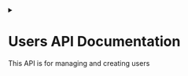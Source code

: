 <details><summary> <h1>Users API Documentation</h1> 
This API is for managing and creating users</summary> 

### Base Url:
 ```”http://localhost:8000/api”```

#

<details><summary><h2>GET</h2><h3>/users</h3>"Retrieve all users"</summary>

```
GET http://localhost:8000/api/users  
```
### Params : None
### Success Response
1.Code:
```
201 OK
```
2.Content
```
{ 
  "success": true,
  "users": [
        {
            "id": 1,
            "name": "noor",
            "email": "noor@gmail.com",
            "email_verified_at": null,
            "account_id": 1,
            "account_type": "customer",
            "balance": "4750.00",
            "created_at": "2024-01-07T09:22:21.000000Z",
            "updated_at": "2024-01-07T12:22:13.000000Z"
        },
        {
            "id": 2,
            "name": "American Eagle",
            "email": "ae@gmail.com",
            "email_verified_at": null,
            "account_id": 2,
            "account_type": "merchant",
            "balance": "150150.00",
            "created_at": "2024-01-07T09:24:10.000000Z",
            "updated_at": "2024-01-07T09:38:31.000000Z"
        },
        {
            "id": 3,
            "name": "Jumia",
            "email": "jumia@gmail.com",
            "email_verified_at": null,
            "account_id": 3,
            "account_type": "admin",
            "balance": "250000.00",
            "created_at": "2024-01-07T09:32:00.000000Z",
            "updated_at": "2024-01-07T09:32:00.000000Z"
        },
        {
            "id": 4,
            "name": "Bosta",
            "email": "bosta@gmail.com",
            "email_verified_at": null,
            "account_id": 4,
            "account_type": "delivery",
            "balance": "65100.00",
            "created_at": "2024-01-07T09:32:54.000000Z",
            "updated_at": "2024-01-07T12:22:13.000000Z"
        },
        {
            "id": 5,
            "name": "ahmed",
            "email": "ahmed@gmail.com",
            "email_verified_at": null,
            "account_id": 5,
            "account_type": "customer",
            "balance": "8750.00",
            "created_at": "2024-01-07T13:50:14.000000Z",
            "updated_at": "2024-01-07T13:50:14.000000Z"
        }
    ]
}

}
```
### Error Response
1.Code:
```
‘404 Not Found’
```
2..Content:
```
"success": false,
"users": []
```
</details>

#

<details><summary><h2>POST</h2><h3>/users</h3> "Create New User"</summary>

```
POST http://localhost:8000/api/users 
```
### Required Params : 
```
[ 
            'name'=>'required|string|max:255',
            'email'=>'required|string|max:255',
            'password'=>'required|string',
            'account_id'=>'required|integer|min:1',
            'account_type'=>'required|string|max:255',
            'balance'=>'required|numeric'
];
```
### Params : 
```
[ 
            'name'=>'mariam',
            'email'=>'mariam@gmail.com',
            'password'=>'1234',
            'account_id'=>'6',
            'account_type'=>'customer',
            'balance'=>'6485'
];

```
### Success Response
1.Code:
```
201 OK
```
2.Content
```
 {
    "success": true,
    "message": "user Created successfully",
    "user": {
        "name": "mariam",
        "email": "mariam@gmail.com",
        "account_id": 6,
        "account_type": "customer",
        "balance": 6485,
        "updated_at": "2024-01-07T13:53:45.000000Z",
        "created_at": "2024-01-07T13:53:45.000000Z",
        "id": 6
    }
}

```
### Error Response
1.Code:
```
‘400 Bad Request’
```
2..Content:
```
"success": false,
"message": "cannot create user"
```
</details>

#

<details><summary><h2>PUT</h2><h3>/users/{id}</h3> "Update an existed User"</summary>

```
PUT http://localhost:8000/api/users/{id}
```
### Params : 
```
Required: 'id = [integer]';
```
### Data Params :
#### Fields to be Updated 
For Example: Update transaction amount
#### 
```
{
     "balance":"275.00",
}
```
### Success Response
1.Code:
```
201 OK
```
2.Content
```
 { 
    "success": true,
    "user": {
        "id": 5,
        "name": "ahmed",
        "email": "ahmed@gmail.com",
        "email_verified_at": null,
        "account_id": 5,
        "account_type": "customer",
        "balance": 7500,
        "created_at": "2024-01-07T13:50:14.000000Z",
        "updated_at": "2024-01-07T15:46:59.000000Z"
    },
    "message": "User Updated successfully",
    "updated attributes": {
        "password": "$2y$12$BUUyvl8hgOC2fZt6Up.0Ie9YDke.OUtMFKaeTwHK90jYEhuTeZNMy",
        "balance": 7500,
        "updated_at": "2024-01-07 15:46:59"
    }

}
```
### Error Response
1.Code:
```
‘400 Bad Request’
```
2..Content:
```
"success": false,
"message": "cannot update user"
```
</details>

#

<details><summary><h2>DELETE</h2><h3>/users/{id}</h3> "Delete an existed User"</summary>

```
DELETE http://localhost:8000/api/users/{id}
```
### URL Params : 
```
Required: 'id = [integer]';
```
### Success Response
1.Code:
```
201 OK
```
2.Content
```
 { 
    "success": true,
    "message": “user with ID: ‘{id}’ deleted”
 }
```
### Error Response
1.Code:
```
‘404 Not Found’
```
2..Content:
```
"success": false,
"message": “user with ID: ‘{id}’ not found”.
```
</details>

#

</details>
